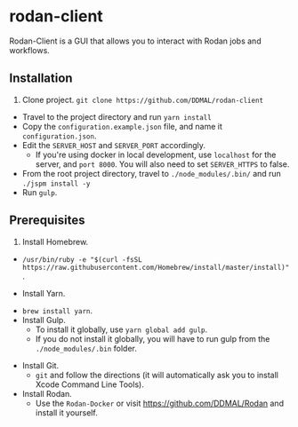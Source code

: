 # __rodan-client__

Rodan-Client is a GUI that allows you to interact with Rodan jobs and workflows. 

## Installation
  1. Clone project. ```git clone https://github.com/DDMAL/rodan-client```
  * Travel to the project directory and run ```yarn install```
  * Copy the ```configuration.example.json``` file, and name it ```configuration.json```. 
  * Edit the ```SERVER_HOST``` and ```SERVER_PORT``` accordingly. 
    - If you're using docker in local development, use ```localhost``` for the server, and ```port 8000```. You will also need to set ```SERVER_HTTPS``` to false. 
  * From the root project directory, travel to ```./node_modules/.bin/``` and run ```./jspm install -y```
  * Run ```gulp```.

## Prerequisites
1. Install Homebrew.
  - ```/usr/bin/ruby -e "$(curl -fsSL https://raw.githubusercontent.com/Homebrew/install/master/install)"```.
*  Install Yarn.
  - ```brew install yarn```.
- Install Gulp.
  - To install it globally, use ```yarn global add gulp```.
  - If you do not install it globally, you will have to run gulp from the ```./node_modules/.bin``` folder. 
* Install Git.
  - ```git``` and follow the directions (it will automatically ask you to install Xcode Command Line Tools). 
* Install Rodan.
  - Use the ```Rodan-Docker``` or visit https://github.com/DDMAL/Rodan and install it yourself. 
